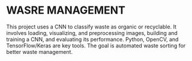 # WASRE MANAGEMENT
This project uses a CNN to classify waste as organic or recyclable. It involves loading, visualizing, and preprocessing images, building and training a CNN, and evaluating its performance. Python, OpenCV, and TensorFlow/Keras are key tools. The goal is automated waste sorting for better waste management.
